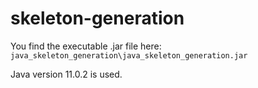 # skeleton-generation

You find the executable .jar file here: `java_skeleton_generation\java_skeleton_generation.jar`

Java version 11.0.2 is used.


